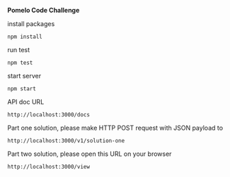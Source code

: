 **Pomelo Code Challenge**

install packages

    npm install

run test

	npm test

start server

	npm start

API doc URL

    http://localhost:3000/docs

Part one solution, please make HTTP POST request with JSON payload to

    http://localhost:3000/v1/solution-one

Part two solution, please open this URL on your browser

    http://localhost:3000/view
